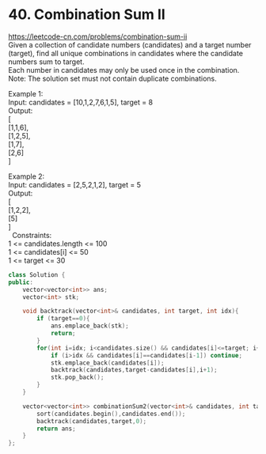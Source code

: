 # 40. Combination Sum II
https://leetcode-cn.com/problems/combination-sum-ii   
Given a collection of candidate numbers (candidates) and a target number (target), find all unique combinations in candidates where the candidate numbers sum to target.  
Each number in candidates may only be used once in the combination.  
Note: The solution set must not contain duplicate combinations.  

Example 1:  
Input: candidates = [10,1,2,7,6,1,5], target = 8  
Output:   
[  
[1,1,6],  
[1,2,5],  
[1,7],  
[2,6]  
]  

Example 2:  
Input: candidates = [2,5,2,1,2], target = 5  
Output:   
[  
[1,2,2],  
[5]  
]  
 
Constraints:  
1 <= candidates.length <= 100  
1 <= candidates[i] <= 50  
1 <= target <= 30  

```cpp
class Solution {
public:
    vector<vector<int>> ans;
    vector<int> stk;

    void backtrack(vector<int>& candidates, int target, int idx){
        if (target==0){
            ans.emplace_back(stk);
            return;
        }
        for(int i=idx; i<candidates.size() && candidates[i]<=target; i++){
            if (i>idx && candidates[i]==candidates[i-1]) continue;
            stk.emplace_back(candidates[i]);
            backtrack(candidates,target-candidates[i],i+1);
            stk.pop_back();
        }    
    }

    vector<vector<int>> combinationSum2(vector<int>& candidates, int target) {
        sort(candidates.begin(),candidates.end());
        backtrack(candidates,target,0);
        return ans;
    }
};
```
